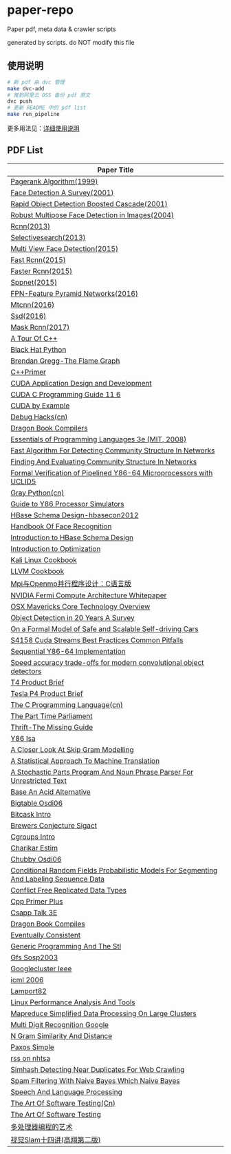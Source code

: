 # paper-repo

Paper pdf, meta data & crawler scripts

generated by scripts. do NOT modify this file

## 使用说明

```bash
# 新 pdf 由 dvc 管理
make dvc-add
# 推到阿里云 OSS 备份 pdf 原文
dvc push
# 更新 README 中的 pdf list
make run_pipeline
```

更多用法见：[详细使用说明](docs/how-to-use.md)

## PDF List

| Paper Title |
| --- |
| [Pagerank Algorithm(1999)](pdfs/1999-PageRank-algorithm.pdf) |
| [Face Detection A Survey(2001)](pdfs/2001-Face-Detection-A-Survey.pdf) |
| [Rapid Object Detection Boosted Cascade(2001)](pdfs/2001-Rapid-Object-Detection-Boosted-Cascade.pdf) |
| [Robust Multipose Face Detection in Images(2004)](pdfs/2004-Robust%20Multipose%20Face%20Detection%20in%20Images.pdf) |
| [Rcnn(2013)](pdfs/2013-rcnn.pdf) |
| [Selectivesearch(2013)](pdfs/2013-selectiveSearch.pdf) |
| [Multi View Face Detection(2015)](pdfs/2015-Multi-view-Face-Detection.pdf) |
| [Fast Rcnn(2015)](pdfs/2015-fast-rcnn.pdf) |
| [Faster Rcnn(2015)](pdfs/2015-faster-rcnn.pdf) |
| [Sppnet(2015)](pdfs/2015-sppnet.pdf) |
| [FPN-Feature Pyramid Networks(2016)](pdfs/2016-FPN-Feature%20Pyramid%20Networks.pdf) |
| [Mtcnn(2016)](pdfs/2016-mtcnn.pdf) |
| [Ssd(2016)](pdfs/2016-ssd.pdf) |
| [Mask Rcnn(2017)](pdfs/2017-mask-rcnn.pdf) |
| [A Tour Of C++](pdfs/A-Tour-of-C%2B%2B.pdf) |
| [Black Hat Python](pdfs/Black%20Hat%20Python.pdf) |
| [Brendan Gregg-The Flame Graph](pdfs/Brendan%20Gregg-The%20Flame%20Graph.pdf) |
| [C++Primer](pdfs/C%2B%2BPrimer-4th-cn.pdf) |
| [CUDA Application Design and Development](pdfs/CUDA_Application_Design_and_Development.pdf) |
| [CUDA C Programming Guide 11 6](pdfs/CUDA_C_Programming_Guide_11_6.pdf) |
| [CUDA by Example](pdfs/CUDA_by_Example.pdf) |
| [Debug Hacks(cn)](pdfs/Debug%20Hacks-cn.pdf) |
| [Dragon Book Compilers](pdfs/Dragon%20Book%20Compilers-en-2nd.pdf) |
| [Essentials of Programming Languages 3e (MIT, 2008)](pdfs/Essentials%20of%20Programming%20Languages%203e%20%28MIT%2C%202008%29.pdf) |
| [Fast Algorithm For Detecting Community Structure In Networks](pdfs/Fast-algorithm-for-detecting-community-structure-in-networks.pdf) |
| [Finding And Evaluating Community Structure In Networks](pdfs/Finding-and-evaluating-community-structure-in-networks.pdf) |
| [Formal Verification of Pipelined Y86-64 Microprocessors with UCLID5](pdfs/Formal%20Verification%20of%20Pipelined%20Y86-64%20Microprocessors%20with%20UCLID5.pdf) |
| [Gray Python(cn)](pdfs/Gray%20Python-cn.pdf) |
| [Guide to Y86 Processor Simulators](pdfs/Guide%20to%20Y86%20Processor%20Simulators.pdf) |
| [HBase Schema Design-hbasecon2012](pdfs/HBase%20Schema%20Design-hbasecon2012.pdf) |
| [Handbook Of Face Recognition](pdfs/Handbook-of-Face-Recognition-2nd.pdf) |
| [Introduction to HBase Schema Design](pdfs/Introduction%20to%20HBase%20Schema%20Design.pdf) |
| [Introduction to Optimization](pdfs/Introduction%20to%20Optimization%2C%204th%20Edition.pdf) |
| [Kali Linux Cookbook](pdfs/Kali%20Linux%20Cookbook.pdf) |
| [LLVM Cookbook](pdfs/LLVM%20Cookbook.pdf) |
| [Mpi与Openmp并行程序设计：C语言版](pdfs/MPI%E4%B8%8EOpenMP%E5%B9%B6%E8%A1%8C%E7%A8%8B%E5%BA%8F%E8%AE%BE%E8%AE%A1%EF%BC%9AC%E8%AF%AD%E8%A8%80%E7%89%88.pdf) |
| [NVIDIA Fermi Compute Architecture Whitepaper](pdfs/NVIDIA_Fermi_Compute_Architecture_Whitepaper.pdf) |
| [OSX Mavericks Core Technology Overview](pdfs/OSX_Mavericks_Core_Technology_Overview.pdf) |
| [Object Detection in 20 Years A Survey](pdfs/Object%20Detection%20in%2020%20Years%20A%20Survey.pdf) |
| [On a Formal Model of Safe and Scalable Self-driving Cars](pdfs/On%20a%20Formal%20Model%20of%20Safe%20and%20Scalable%20Self-driving%20Cars.pdf) |
| [S4158 Cuda Streams Best Practices Common Pitfalls](pdfs/S4158-cuda-streams-best-practices-common-pitfalls.pdf) |
| [Sequential Y86-64 Implementation](pdfs/Sequential%20Y86-64%20Implementation.pdf) |
| [Speed accuracy trade-offs for modern convolutional object detectors](pdfs/Speed%20accuracy%20trade-offs%20for%20modern%20convolutional%20object%20detectors.pdf) |
| [T4 Product Brief](pdfs/T4%20Product%20Brief.pdf) |
| [Tesla P4 Product Brief](pdfs/Tesla-P4-Product-Brief.pdf) |
| [The C Programming Language(cn)](pdfs/The%20C%20Programming%20Language-cn.pdf) |
| [The Part Time Parliament](pdfs/The-Part-Time-Parliament.pdf) |
| [Thrift-The Missing Guide](pdfs/Thrift-The%20Missing%20Guide.pdf) |
| [Y86 Isa](pdfs/Y86-ISA.pdf) |
| [A Closer Look At Skip Gram Modelling](pdfs/a-closer-look-at-skip-gram-modelling.pdf) |
| [A Statistical Approach To Machine Translation](pdfs/a-statistical-approach-to-machine-translation.pdf) |
| [A Stochastic Parts Program And Noun Phrase Parser For Unrestricted Text](pdfs/a-stochastic-parts-program-and-noun-phrase-parser-for-unrestricted-text.pdf) |
| [Base An Acid Alternative](pdfs/base-an-acid-alternative.pdf) |
| [Bigtable Osdi06](pdfs/bigtable-osdi06.pdf) |
| [Bitcask Intro](pdfs/bitcask-intro.pdf) |
| [Brewers Conjecture Sigact](pdfs/brewers-conjecture-sigact.pdf) |
| [Cgroups Intro](pdfs/cgroups-intro.pdf) |
| [Charikar Estim](pdfs/charikar-estim.pdf) |
| [Chubby Osdi06](pdfs/chubby-osdi06.pdf) |
| [Conditional Random Fields Probabilistic Models For Segmenting And Labeling Sequence Data](pdfs/conditional-random-fields-probabilistic-models-for-segmenting-and-labeling-sequence-data.pdf) |
| [Conflict Free Replicated Data Types](pdfs/conflict-free-replicated-data-types.pdf) |
| [Cpp Primer Plus](pdfs/cpp-primer-plus-6th-edition-en.pdf.pdf) |
| [Csapp Talk 3E](pdfs/csapp-talk-3e.pdf) |
| [Dragon Book Compiles](pdfs/dragon-book-compiles.pdf) |
| [Eventually Consistent](pdfs/eventually-consistent.pdf) |
| [Generic Programming And The Stl](pdfs/generic-programming-and-the-stl.pdf) |
| [Gfs Sosp2003](pdfs/gfs-sosp2003.pdf) |
| [Googlecluster Ieee](pdfs/googlecluster-ieee.pdf) |
| [icml 2006](pdfs/icml_2006.pdf) |
| [Lamport82](pdfs/lamport82.pdf) |
| [Linux Performance Analysis And Tools](pdfs/linux-performance-analysis-and-tools.pdf) |
| [Mapreduce Simplified Data Processing On Large Clusters](pdfs/mapreduce-simplified-data-processing-on-large-clusters.pdf) |
| [Multi Digit Recognition Google](pdfs/multi-digit-recognition-google.pdf) |
| [N Gram Similarity And Distance](pdfs/n-gram-similarity-and-distance.pdf) |
| [Paxos Simple](pdfs/paxos-simple.pdf) |
| [rss on nhtsa](pdfs/rss_on_nhtsa.pdf) |
| [Simhash Detecting Near Duplicates For Web Crawling](pdfs/simhash-detecting-near-duplicates-for-web-crawling.pdf) |
| [Spam Filtering With Naive Bayes Which Naive Bayes](pdfs/spam-filtering-with-naive-bayes-which-naive-bayes.pdf) |
| [Speech And Language Processing](pdfs/speech-and-language-processing-ed3.pdf) |
| [The Art Of Software Testing(Cn)](pdfs/the-art-of-software-testing-cn.pdf) |
| [The Art Of Software Testing](pdfs/the-art-of-software-testing-en-3rd-edition.pdf) |
| [多处理器编程的艺术](pdfs/%E5%A4%9A%E5%A4%84%E7%90%86%E5%99%A8%E7%BC%96%E7%A8%8B%E7%9A%84%E8%89%BA%E6%9C%AF.pdf) |
| [视觉Slam十四讲(高翔第二版)](pdfs/%E8%A7%86%E8%A7%89SLAM%E5%8D%81%E5%9B%9B%E8%AE%B2%28%E9%AB%98%E7%BF%94%E7%AC%AC%E4%BA%8C%E7%89%88%29.pdf) |